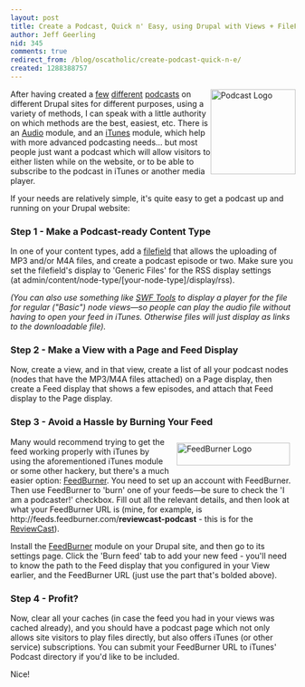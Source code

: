 ```yaml
---
layout: post
title: Create a Podcast, Quick n' Easy, using Drupal with Views + FileField
author: Jeff Geerling
nid: 345
comments: true
redirect_from: /blog/oscatholic/create-podcast-quick-n-e/
created: 1288388757
---
```

<p><img alt="Podcast Logo" src="http://www.opensourcecatholic.com/sites/opensourcecatholic.com/files/user-uploads/oscatholic/podcast.png" style="border-top-width: 0px; border-right-width: 0px; border-bottom-width: 0px; border-left-width: 0px; border-top-style: solid; border-right-style: solid; border-bottom-style: solid; border-left-style: solid; float: right; width: 150px; height: 150px; " title="" />After having created a <a href="http://www.lifeisaprayer.com/catholic-car-wash">few</a> <a href="http://feeds.feedburner.com/lolsaints-podcast?format=xml">different</a> <a href="http://www.reapteam.org/podcast">podcasts</a> on different Drupal sites for different purposes, using a variety of methods, I can speak with a little authority on which methods are the best, easiest, etc. There is an <a href="http://drupal.org/project/audio">Audio</a> module, and an <a href="http://drupal.org/project/itunes">iTunes</a> module, which help with more advanced podcasting needs... but most people just want a podcast which will allow visitors to either listen while on the website, or to be able to subscribe to the podcast in iTunes or another media player.</p>
<p>If your needs are relatively simple, it&#39;s quite easy to get a podcast up and running on your Drupal website:</p>
<h3>Step 1 - Make a Podcast-ready Content Type</h3>
<p>In one of your content types, add a <a href="http://drupal.org/project/filefield">filefield</a> that allows the uploading of MP3 and/or M4A files, and create a podcast episode or two. Make sure you set the filefield&#39;s display to &#39;Generic Files&#39; for the RSS display settings (at&nbsp;admin/content/node-type/[your-node-type]/display/rss).</p>
<p><em>(You can also use something like <a href="http://drupal.org/project/swftools">SWF Tools</a>&nbsp;to display a player for the file for regular (&quot;Basic&quot;) node views&mdash;so people can play the audio file without having to open your feed in iTunes. Otherwise files will just display as links to the downloadable file).</em></p>
<h3>Step 2 - Make a View with a Page and Feed Display</h3>
<p>Now, create a view, and in that view, create a list of all your podcast nodes (nodes that have the MP3/M4A files attached) on a Page display, then create a Feed display that shows a few episodes, and attach that Feed display to the Page display.</p>
<h3>Step 3 - Avoid a Hassle by Burning Your Feed</h3>
<p><a href="feedburner.google.com/"><img alt="FeedBurner Logo" src="http://www.opensourcecatholic.com/sites/opensourcecatholic.com/files/user-uploads/oscatholic/FeedBurner-Logo-200_0.png" style="border-top-width: 0px; border-right-width: 0px; border-bottom-width: 0px; border-left-width: 0px; border-top-style: solid; border-right-style: solid; border-bottom-style: solid; border-left-style: solid; margin-left: 10px; margin-right: 10px; margin-top: 10px; margin-bottom: 10px; float: right; width: 200px; height: 40px; " title="" /></a>Many would recommend trying to get the feed working properly with iTunes by using the aforementioned iTunes module or some other hackery, but there&#39;s a much easier option: <a href="http://feedburner.google.com/">FeedBurner</a>. You need to set up an account with FeedBurner. Then use FeedBurner to &#39;burn&#39; one of your feeds&mdash;be sure to check the &#39;I am a podcaster!&#39; checkbox. Fill out all the relevant details, and then look at what your FeedBurner URL is (mine, for example, is http://feeds.feedburner.com/<strong>reviewcast-podcast</strong> - this is for the <a href="http://stlouisreview.com/reviewcast">ReviewCast</a>).</p>
<p>Install the <a href="http://drupal.org/project/feedburner">FeedBurner</a> module on your Drupal site, and then go to its settings page. Click the &#39;Burn feed&#39; tab to add your new feed - you&#39;ll need to know the path to the Feed display that you configured in your View earlier, and the FeedBurner URL (just use the part that&#39;s bolded above).</p>
<h3>Step 4 - Profit?</h3>
<p>Now, clear all your caches (in case the feed you had in your views was cached already), and you should have a podcast page which not only allows site visitors to play files directly, but also offers iTunes (or other service) subscriptions. You can submit your FeedBurner URL to iTunes&#39; Podcast directory if you&#39;d like to be included.</p>
<p>Nice!</p>
